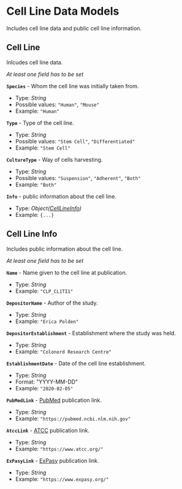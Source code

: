# Cell Line Data Models
Includes cell line data and public cell line information.

## Cell Line
Inlcudes cell line data.

_At least one field has to be set_

**`Species`** - Whom the cell line was initially taken from.
- Type: _String_
- Possible values: `"Human"`, `"Mouse"`
- Example: `"Human"`

**`Type`** - Type of the cell line.
- Type: _String_
- Possible values: `"Stem Cell"`, `"Differentiated"`
- Example: `"Stem Cell"`

**`CultureType`** - Way of cells harvesting.
- Type: _String_
- Possible values: `"Suspension"`, `"Adherent"`, `"Both"`
- Example: `"Both"`

**`Info`** - public information about the cell line.
- Type: _Object([CellLineInfo](api-specimens-models-cellline.md#cell-line-info))_
- Example: `{...}`

## Cell Line Info
Includes public information about the cell line.

_At least one field has to be set_

**`Name`** - Name given to the cell line at publication.
- Type: _String_
- Example: `"CLP_CL1TI1"`

**`DepositorName`** - Author of the study.
- Type: _String_
- Example: `"Erica Polden"`

**`DepositorEstablishment`** - Establishment where the study was held.
- Type: _String_
- Example: `"Colonord Research Centre"`

**`EstablishmentDate`** - Date of the cell line establishment.
- Type: _String_
- Format: "YYYY-MM-DD"
- Example: `"2020-02-05"`

**`PubMedLink`** - [PubMed](https://pubmed.ncbi.nlm.nih.gov/) publication link.
- Type: _String_
- Example: `"https://pubmed.ncbi.nlm.nih.gov"`

**`AtccLink`** - [ATCC](https://www.lgcstandards-atcc.org/) publication link.
- Type: _String_
- Example: `"https://www.atcc.org/"`

**`ExPasyLink`** - [ExPasy](https://web.expasy.org/) publication link.
- Type: _String_
- Example: `"https://www.expasy.org/"`
